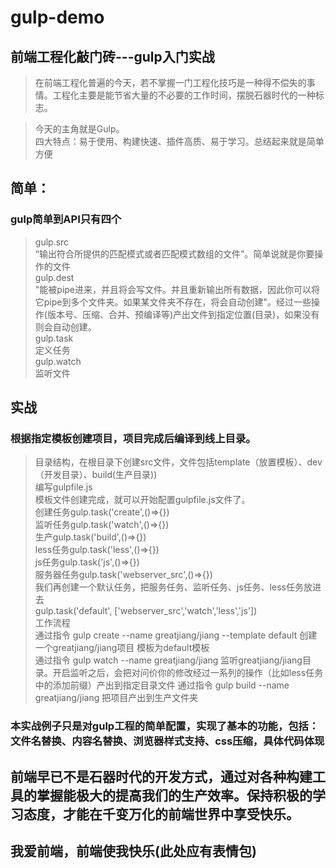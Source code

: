 # gulp-demo
## 前端工程化敲门砖---gulp入门实战

>在前端工程化普遍的今天，若不掌握一门工程化技巧是一种得不偿失的事情。工程化主要是能节省大量的不必要的工作时间，摆脱石器时代的一种标志。  

>今天的主角就是Gulp。  
>四大特点：易于使用、构建快速、插件高质、易于学习。总结起来就是简单方便

## 简单：
### gulp简单到API只有四个   
>gulp.src  
  “输出符合所提供的匹配模式或者匹配模式数组的文件”。简单说就是你要操作的文件  
>gulp.dest  
  "能被pipe进来，并且将会写文件。并且重新输出所有数据，因此你可以将它pipe到多个文件夹。如果某文件夹不存在，将会自动创建"。经过一些操作(版本号、压缩、合并、预编译等)产出文件到指定位置(目录)，如果没有则会自动创建。  
>gulp.task  
  定义任务  
>gulp.watch  
  监听文件  

## 实战
### 根据指定模板创建项目，项目完成后编译到线上目录。  
>目录结构，在根目录下创建src文件，文件包括template（放置模板）、dev（开发目录）、build(生产目录))  
>编写gulpfile.js   
>模板文件创建完成，就可以开始配置gulpfile.js文件了。     
  创建任务gulp.task('create',()=>{})   
  监听任务gulp.task('watch',()=>{})     
  生产gulp.task('build',()=>{})     
  less任务gulp.task('less',()=>{})     
  js任务gulp.task('js',()=>{})     
>服务器任务gulp.task('webserver_src',()=>{})  
>我们再创建一个默认任务，把服务任务、监听任务、js任务、less任务放进去   
  gulp.task('default', ['webserver_src','watch','less','js'])  
>工作流程  
  通过指令  gulp create --name greatjiang/jiang --template default 创建一个greatjiang/jiang项目 模板为default模板  
  通过指令 gulp watch --name greatjiang/jiang 监听greatjiang/jiang目录。开启监听之后，会把对问价你的修改经过一系列的操作（比如less任务中的添加前缀）产出到指定目录文件 
>通过指令 gulp build --name greatjiang/jiang 把项目产出到生产文件夹  
### 本实战例子只是对gulp工程的简单配置，实现了基本的功能，包括：文件名替换、内容名替换、浏览器样式支持、css压缩，具体代码体现

## 前端早已不是石器时代的开发方式，通过对各种构建工具的掌握能极大的提高我们的生产效率。保持积极的学习态度，才能在千变万化的前端世界中享受快乐。
## 我爱前端，前端使我快乐(此处应有表情包)
